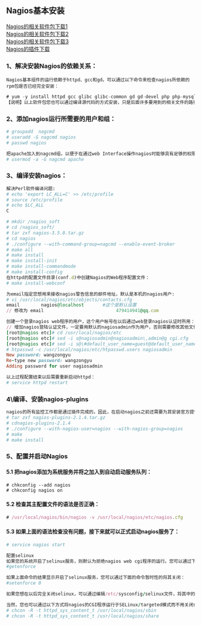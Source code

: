 ## Nagios基本安装

[Nagios的相关软件包下载1](https://sourceforge.net/projects/nagios/files/)  
[Nagios的相关软件包下载2](https://www.nagios.org/downloads/nagios-core-addons/)   
[Nagios的相关软件包下载3](http://nagios-plugins.org/download/)    
[Nagios的插件下载](https://labs.consol.de/nagios/)     

### 1、解决安装Nagios的依赖关系：
`Nagios基本组件的运行依赖于httpd、gcc和gd。可以通过以下命令来检查nagios所依赖的rpm包是否已经完全安装：`
```js
# yum -y install httpd gcc glibc glibc-common gd gd-devel php php-mysql mysql mysql-devel mysql-server vim
【说明】以上软件包您也可以通过编译源代码的方式安装，只是后面许多要用到的相关文件的路径等需要按照您的源代码安装时的配置逐一修改。此外，您还得按需启动必要的服务，如httpd等。
```
### 2、添加nagios运行所需要的用户和组：
```ruby
# groupadd  nagcmd
# useradd -G nagcmd nagios
# passwd nagios

把apache加入到nagcmd组，以便于在通过web Interface操作nagios时能够具有足够的权限：
# usermod -a -G nagcmd apache

```

### 3、编译安装nagios：
```ruby
解决Perl软件编译问题:
# echo 'export LC_ALL=C' >> /etc/profile
# source /etc/profile
# echo $LC_ALL 
C 

# mkdir /nagios_soft
# cd /nagios_soft/
# tar zxf nagios-3.5.0.tar.gz
# cd nagios
# ./configure --with-command-group=nagcmd --enable-event-broker 
# make all
# make install
# make install-init
# make install-commandmode
# make install-config
在httpd的配置文件目录(conf.d)中创建Nagios的Web程序配置文件：
# make install-webconf

为email指定您想用来接收nagios警告信息的邮件地址，默认是本机的nagios用户:
# vi /usr/local/nagios/etc/objects/contacts.cfg 
email        nagios@localhost       #这个是默认设置
// 修改为 email                           479414941@qq.com

创建一个登录nagios web程序的用户，这个用户帐号在以后通过web登录nagios认证时所用：
// 增加nagios登陆认证文件，一定要用默认的nagiosadmin作为用户，否则需要修改其他文件
[root@nagios etc]# cd /usr/local/nagios/etc
[root@nagios etc]# sed -i s@nagiosadmin@nagiosadmin\,admin@g cgi.cfg
[root@nagios etc]# sed -i s@\#default_user_name=guest@default_user_name=admin@g cgi.cfg
# htpasswd -c /usr/local/nagios/etc/htpasswd.users nagiosadmin
New password: wangzongyu
Re-type new password: wangzongyu
Adding password for user nagiosadmin

以上过程配置结束以后需要重新启动httpd：
# service httpd restart
```

### 4\编译、安装nagios-plugins
```ruby
nagios的所有监控工作都是通过插件完成的，因此，在启动nagios之前还需要为其安装官方提供的插件。
# tar zxf nagios-plugins-2.1.4.tar.gz 
# cdnagios-plugins-2.1.4
# ./configure --with-nagios-user=nagios --with-nagios-group=nagios
# make
# make install
```

### 5、配置并启动Nagios

#### 5.1 把nagios添加为系统服务并将之加入到自动启动服务队列：
```
# chkconfig --add nagios
# chkconfig nagios on
```
#### 5.2 检查其主配置文件的语法是否正确：
```js
# /usr/local/nagios/bin/nagios -v /usr/local/nagios/etc/nagios.cfg

```

#### 5.3 如果上面的语法检查没有问题，接下来就可以正式启动nagios服务了：
```ruby
# service nagios start

配置selinux
如果您的系统开启了selinux服务，则默认为拒绝nagios web cgi程序的运行。您可以通过下面的命令来检查您的系统是否开启了selinux：
#getenforce

如果上面命令的结果显示开启了selinux服务，您可以通过下面的命令暂时性的将其关闭：
#setenforce 0

如果您想在以后完全关闭selinux，可以通过编辑/etc/sysconfig/selinux文件，将其中的selinux后面的值“force”修改为“disable”即可。

当然，您也可以通过以下方式将nagios的CGI程序运行于SELinux/targeted模式而不用关闭selinux：
# chcon -R -t httpd_sys_content_t /usr/local/nagios/sbin
# chcon -R -t httpd_sys_content_t /usr/local/nagios/share

```